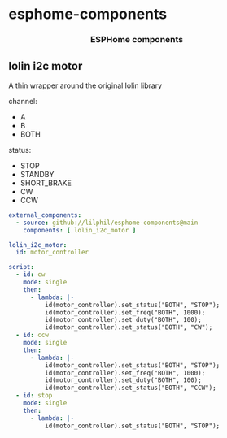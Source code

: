 # esphome-components

<h3 align="center">
ESPHome components
</h3>

## lolin i2c motor
A thin wrapper around the original lolin library

channel:
  * A
  * B
  * BOTH

status:
  * STOP
  * STANDBY
  * SHORT_BRAKE
  * CW
  * CCW

```yaml
external_components:
  - source: github://lilphil/esphome-components@main
    components: [ lolin_i2c_motor ]

lolin_i2c_motor:
  id: motor_controller

script:
  - id: cw
    mode: single
    then:
      - lambda: |-
          id(motor_controller).set_status("BOTH", "STOP");
          id(motor_controller).set_freq("BOTH", 1000);
          id(motor_controller).set_duty("BOTH", 100);
          id(motor_controller).set_status("BOTH", "CW");
  - id: ccw
    mode: single
    then:
      - lambda: |-
          id(motor_controller).set_status("BOTH", "STOP");
          id(motor_controller).set_freq("BOTH", 1000);
          id(motor_controller).set_duty("BOTH", 100);
          id(motor_controller).set_status("BOTH", "CCW");
  - id: stop
    mode: single
    then:
      - lambda: |-
          id(motor_controller).set_status("BOTH", "STOP");

```
